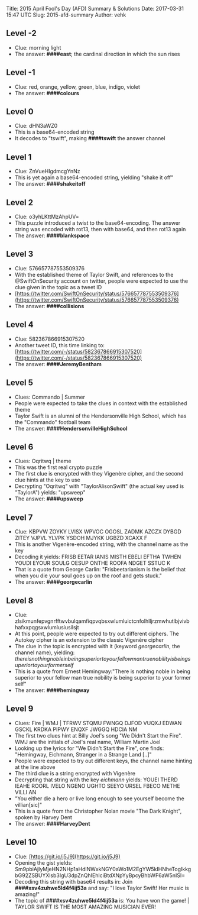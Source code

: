 Title: 2015 April Fool's Day (AFD) Summary & Solutions
Date: 2017-03-31 15:47 UTC
Slug: 2015-afd-summary
Author: vehk

## Level -2
 - Clue: morning light
 - The answer: **####east**; the cardinal direction in which the sun rises

## Level -1
 - Clue: red, orange, yellow, green, blue, indigo, violet
 - The answer: **####colours**

## Level 0
 - Clue: dHN3aWZ0
 - This is a base64-encoded string
 - It decodes to "tswift", making **####tswift** the answer channel

## Level 1
 - Clue: ZnVueHIgdmcgYnNz
 - This is yet again a base64-encoded string, yielding "shake it off"
 - The answer: **####shakeitoff**

## Level 2
 - Clue: o3yhLKttMzAhpUV=
 - This puzzle introduced a twist to the base64-encoding. The answer string was encoded with rot13, then with base64, and then rot13 again
 - The answer: **####blankspace**

## Level 3
 - Clue: 576657787553509376
 - With the established theme of Taylor Swift, and references to the @SwiftOnSecurity account on twitter, people were expected to use the clue given in the topic as a tweet ID
 - [https://twitter.com/SwiftOnSecurity/status/576657787553509376](https://twitter.com/SwiftOnSecurity/status/576657787553509376)
 - The answer: **####collisions**

## Level 4
 - Clue: 582367866915307520
 - Another tweet ID, this time linking to: [https://twitter.com/-/status/582367866915307520](https://twitter.com/-/status/582367866915307520)
 - The answer: **####JeremyBentham**

## Level 5
 - Clues: Commando | Summer
 - People were expected to take the clues in context with the established theme
 - Taylor Swift is an alumni of the Hendersonville High School, which has the "Commando" football team
 - The answer: **####HendersonvilleHighSchool**

## Level 6
 - Clues: Oqritwq | theme
 - This was the first real crypto puzzle
 - The first clue is encrypted with they Vigenère cipher, and the second clue hints at the key to use
 - Decrypting "Oqritwq" with "TaylorAlisonSwift" (the actual key used is "TaylorA") yields: "upsweep"
 - The answer: **####upsweep**

## Level 7
 - Clue: KBPVW ZOYKY LVISX WPVOC OGOSL ZADMK AZCZX DYBGD ZITEY VJPVL YLVPK YSDOH MJYKK UGBZD XCAXX F
 - This is another Vigenère-encoded string, with the channel name as the key
 - Decoding it yields: FRISB EETAR IANIS MISTH EBELI EFTHA TWHEN YOUDI EYOUR SOULG OESUP ONTHE ROOFA NDGET SSTUC K
 - That is a quote from George Carlin: "Frisbeetarianism is the belief that when you die your soul goes up on the roof and gets stuck."
 - The answer: **####georgecarlin**

## Level 8
 - Clue: zlsikmunfepvgnrfftwvbulqamfiqpvqbsxwlumluictcnfolhlljrzmwhutlbjvivbhafxxpqgsxwlumlusiusilsjt
 - At this point, people were expected to try out different ciphers. The Autokey cipher is an extension to the classic Vigenère cipher
 - The clue in the topic is encrypted with it (keyword _georgecarlin_, the channel name), yielding: _thereisnothingnobleinbeingsuperiortoyourfellowmantruenobilityisbeingsuperiortoyourformerself_
 - This is a quote from Ernest Hemingway:"There is nothing noble in being superior to your fellow man true nobility is being superior to your former self"
 - The answer: **####hemingway**

## Level 9
 - Clues: Fire | WMJ | TFRWV STQMU FWNGQ DJFOD VUQXJ EDWAN GSCKL KRDKA PIPWY ENQXF JWGGQ HDCIA NM
 - The first two clues hint at Billy Joel's song "We Didn't Start the Fire". WMJ are the initials of Joel's real name, William Martin Joel
 - Looking up the lyrics for "We Didn't Start the Fire", one finds: "Hemingway, Eichmann, Stranger in a Strange Land [..]"
 - People were expected to try out different keys, the channel name hinting at the line above
 - The third clue is a string encrypted with Vigenère
 - Decrypting that string with the key _eichmann_ yields: YOUEI THERD IEAHE ROORL IVELO NGENO UGHTO SEEYO URSEL FBECO METHE VILLI AN
 - "You either die a hero or live long enough to see yourself become the villian[sic]"
 - This is a quote from the Christopher Nolan movie "The Dark Knight", spoken by Harvey Dent
 - The answer: **####HarveyDent**

## Level 10
 - Clue: [https://git.io/j5J9](https://git.io/j5J9)
 - Opening the gist yields: Sm9pbiAjIyMjeHN2NHp1aHdlNWxkNGY0aWo1M2EgYW5kIHNheTogIkkgbG92ZSBUYXlsb3IgU3dpZnQhIEhlciBtdXNpYyBpcyBhbWF6aW5nISI=
 - Decoding this string with base64 results in: Join **####xsv4zuhwe5ld4f4ij53a** and say: "I love Taylor Swift! Her music is amazing!"
 - The topic of **####xsv4zuhwe5ld4f4ij53a** is: You have won the game! | TAYLOR SWIFT IS THE MOST AMAZING MUSICIAN EVER!
